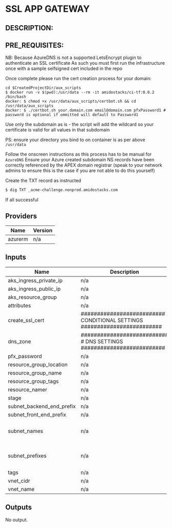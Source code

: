 # SSL APP GATEWAY

DESCRIPTION:
---



PRE_REQUISITES:
---
NB: Because AzureDNS is not a supported LetsEncrypt plugin to authenticate an SSL certificate
As such you must first run the infrastructure once with a sample selfsigned cert included in the repo

Once complete please run the cert creation process for your domain:
```
cd $CreatedProjectDir/aux_scripts
$ docker run -v $(pwd):/usr/data --rm -it amidostacks/ci-tf:0.0.2 /bin/bash
docker: $ chmod +x /usr/data/aux_scripts/certbot.sh && cd /usr/data/aux_scripts
docker: $ ./certbot.sh your.domain.com email@domain.com pfxPassword1 # password is optional if ommitted will default to Password1
``` 
Use only the subdomain as is - the script will add the wildcard so your certificate is valid for all values in that subdomain

PS: ensure your directory you bind to on container is as per above `/usr/data`

Follow the onscreen instructions as this process has to be manual for `AzureDNS` 
Ensure your Azure created subdomain NS records have been correctly referenced by the APEX domain registrar (speak to your network admins to ensure this is the case if you are not able to do this yourself) 

Create the TXT record as instructed

```bash
$ dig TXT _acme-challenge.nonprod.amidostacks.com
```
If all successful


## Providers

| Name | Version |
|------|---------|
| azurerm | n/a |

## Inputs

| Name | Description | Type | Default | Required |
|------|-------------|------|---------|:-----:|
| aks\_ingress\_private\_ip | n/a | `string` | n/a | yes |
| aks\_ingress\_public\_ip | n/a | `string` | n/a | yes |
| aks\_resource\_group | n/a | `string` | n/a | yes |
| attributes | n/a | `list` | `[]` | no |
| create\_ssl\_cert | ########################## CONDITIONAL SETTINGS ######################### | `bool` | `true` | no |
| dns\_zone | ########################### # DNS SETTINGS ########################## | `string` | `""` | no |
| pfx\_password | n/a | `string` | `"Password1"` | no |
| resource\_group\_location | n/a | `string` | `"uksouth"` | no |
| resource\_group\_name | n/a | `string` | n/a | yes |
| resource\_group\_tags | n/a | `map(string)` | `{}` | no |
| resource\_namer | n/a | `string` | `"genericname"` | no |
| stage | n/a | `string` | `"dev"` | no |
| subnet\_backend\_end\_prefix | n/a | `string` | n/a | yes |
| subnet\_front\_end\_prefix | n/a | `string` | n/a | yes |
| subnet\_names | n/a | `list(string)` | <pre>[<br>  ""<br>]</pre> | no |
| subnet\_prefixes | n/a | `list(string)` | <pre>[<br>  ""<br>]</pre> | no |
| tags | n/a | `map(string)` | `{}` | no |
| vnet\_cidr | n/a | `list(string)` | n/a | yes |
| vnet\_name | n/a | `string` | `"changeme"` | no |

## Outputs

No output.
